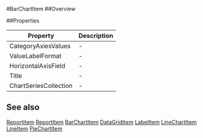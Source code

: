 #BarChartItem
##Overview



##Properties
<table class="table table-condensed table-bordered">
    <thead>
<tr>
<th>Property</th>
<th>Description</th>
</tr>
</thead>
<tbody>
<tr><td>CategoryAxiesValues</td><td> - </td></tr>
<tr><td>ValueLabelFormat</td><td> - </td></tr>
<tr><td>HorizontalAxisField</td><td> - </td></tr>
<tr><td>Title</td><td> - </td></tr>
<tr><td>ChartSeriesCollection</td><td> - </td></tr>
</tbody></table>



## See also

[ReportItem](ReportItem.html)
[ReportItem](/docs/#ReportItem.html)
[BarChartItem](/docs/#BarChartItem.html)
[DataGridItem](/docs/#DataGridItem.html)
[LabelItem](/docs/#LabelItem.html)
[LineChartItem](/docs/#LineChartItem.html)
[LineItem](/docs/#LineItem.html)
[PieChartItem](/docs/#PieChartItem.html)